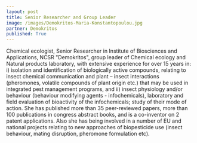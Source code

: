 ```yaml
---
layout: post
title: Senior Researcher and Group Leader
image: /images/Demokritos-Maria-Konstantopoulou.jpg 
partner: Demokritos
published: True	
---
```


Chemical ecologist, Senior Researcher in Institute of Biosciences and Applications, NCSR "Demokritos", group leader of Chemical ecology and Natural products laboratory, with extensive experience for over 15 years in: i) isolation and identification of biologically active compounds, relating to insect chemical communication and plant – insect interactions (pheromones, volatile compounds of plant origin etc.) that may be used in integrated pest management programs, and ii) insect physiology and/or behaviour (behaviour modifying agents - infochemicals), laboratory and field evaluation of bioactivity of the infochemicals; study of their mode of action. She has published more than 35 peer-reviewed papers, more than 100 publications in congress abstract books, and is a co-inventor on 2 patent applications. Also she has being involved in a number of EU and national projects relating to new approaches of biopesticide use (insect behaviour, mating disruption, pheromone formulation etc).

